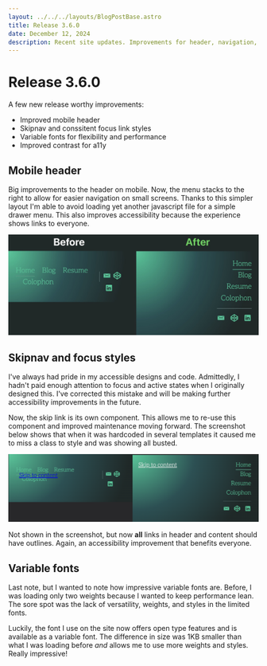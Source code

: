 ```yaml
---
layout: ../../../layouts/BlogPostBase.astro
title: Release 3.6.0
date: December 12, 2024
description: Recent site updates. Improvements for header, navigation, performance, and fonts.
---
```


# Release 3.6.0

A few new release worthy improvements:

- Improved mobile header
- Skipnav and conssitent focus link styles
- Variable fonts for flexibility and performance
- Improved contrast for a11y

## Mobile header

Big improvements to the header on mobile. Now, the menu stacks to the right
to allow for easier navigation on small screens. Thanks to this simpler layout
I'm able to avoid loading yet another javascript file for a simple drawer menu.
This also improves accessibility because the experience shows links to everyone.

<img loading="lazy" src="/assets/header-2024-12-12 at 17.53.21@2x.png" alt="Mobile header comparison, before with header links colliding and after with links stacked above each other.">

## Skipnav and focus styles

I've always had pride in my accessible designs and code. Admittedly, I hadn't paid enough attention to focus and active states when I originally designed this. I've corrected this mistake and will be making further accessibility improvements in the future.

Now, the skip link is its own component. This allows me to re-use this component and improved maintenance moving forward. The screenshot below shows that when it was hardcoded in several templates it caused me to miss a class to style and was showing all busted.

<img loading="lazy" src="/assets/skiplink-2024-12-12 at 17.53.21@2x.png" alt="The skip link before and after. Before, styles were broken on mobile. After, on the right, now is displaying properly without colliding with elements.">

Not shown in the screenshot, but now **all** links in header and content should have outlines. Again, an accessibility improvement that benefits everyone.

## Variable fonts

Last note, but I wanted to note how impressive variable fonts are. Before, I was loading only two weights because I wanted to keep performance lean. The sore spot was the lack of versatility, weights, and styles in the limited fonts.

Luckily, the font I use on the site now offers open type features and is available as a variable font. The difference in size was 1KB smaller than what I was loading before _and_ allows me to use more weights and styles. Really impressive!
